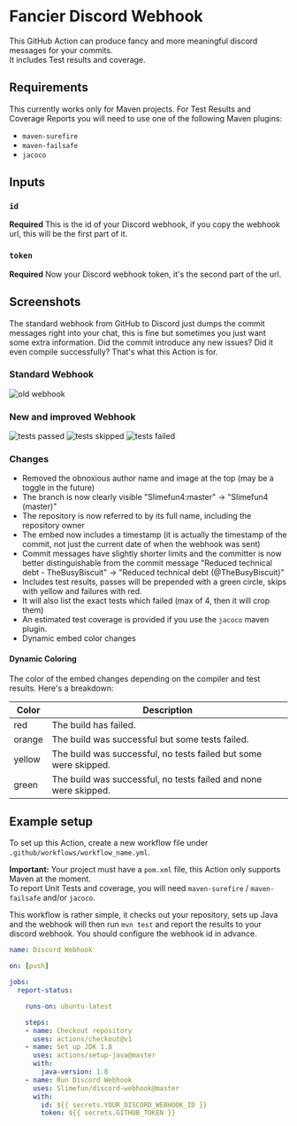 # Fancier Discord Webhook
This GitHub Action can produce fancy and more meaningful discord messages for your commits.
<br>It includes Test results and coverage.

## Requirements
This currently works only for Maven projects.
For Test Results and Coverage Reports you will need to use one of the following Maven plugins:
* `maven-surefire`
* `maven-failsafe`
* `jacoco`

## Inputs

### `id`
**Required** This is the id of your Discord webhook, if you copy the webhook url, this will be the first part of it.

### `token`
**Required** Now your Discord webhook token, it's the second part of the url.

## Screenshots
The standard webhook from GitHub to Discord just dumps the commit messages right into your chat, this is fine but sometimes you just want some extra information. Did the commit introduce any new issues? Did it even compile successfully? That's what this Action is for.<br>

### Standard Webhook
![old webhook](https://raw.githubusercontent.com/Slimefun/discord-webhook/master/assets/old-webhook.png)

### New and improved Webhook
![tests passed](https://raw.githubusercontent.com/Slimefun/discord-webhook/master/assets/tests-passed.png)
![tests skipped](https://raw.githubusercontent.com/Slimefun/discord-webhook/master/assets/tests-skipped.png)
![tests failed](https://raw.githubusercontent.com/Slimefun/discord-webhook/master/assets/tests-failed.png)

### Changes
* Removed the obnoxious author name and image at the top (may be a toggle in the future)
* The branch is now clearly visible "Slimefun4:master" -> "Slimefun4 (master)"
* The repository is now referred to by its full name, including the repository owner
* The embed now includes a timestamp (it is actually the timestamp of the commit, not just the current date of when the webhook was sent)
* Commit messages have slightly shorter limits and the committer is now better distinguishable from the commit message "Reduced technical debt - TheBusyBiscuit" -> "Reduced technical debt (@TheBusyBiscuit)"
* Includes test results, passes will be prepended with a green circle, skips with yellow and failures with red.
* It will also list the exact tests which failed (max of 4, then it will crop them)
* An estimated test coverage is provided if you use the `jacoco` maven plugin.
* Dynamic embed color changes

#### Dynamic Coloring
The color of the embed changes depending on the compiler and test results. Here's a breakdown:

| Color | Description |
| ----- | ----------- |
| red | The build has failed. |
| orange | The build was successful but some tests failed. |
| yellow | The build was successful, no tests failed but some were skipped. |
| green | The build was successful, no tests failed and none were skipped. |

## Example setup
To set up this Action, create a new workflow file under `.github/workflows/workflow_name.yml`.

**Important:** Your project must have a `pom.xml` file, this Action only supports Maven at the moment.<br>
To report Unit Tests and coverage, you will need `maven-surefire` / `maven-failsafe` and/or `jacoco`.

This workflow is rather simple, it checks out your repository, sets up Java and the webhook will then run `mvn test` and report the results to your discord webhook.
You should configure the webhook id in advance.

```yaml
name: Discord Webhook

on: [push]

jobs:
  report-status:

    runs-on: ubuntu-latest

    steps:
    - name: Checkout repository
      uses: actions/checkout@v1
    - name: Set up JDK 1.8
      uses: actions/setup-java@master
      with:
        java-version: 1.8
    - name: Run Discord Webhook
      uses: Slimefun/discord-webhook@master
      with:
        id: ${{ secrets.YOUR_DISCORD_WEBHOOK_ID }}
        token: ${{ secrets.GITHUB_TOKEN }}
```
